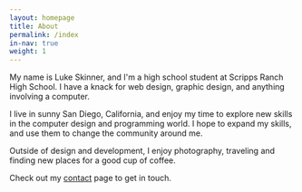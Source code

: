 ```yaml
---
layout: homepage
title: About
permalink: /index
in-nav: true
weight: 1
---
```


My name is Luke Skinner, and I'm a high school student at Scripps Ranch High School. I have a knack for web design, graphic design, and anything involving a computer.

I live in sunny San Diego, California, and enjoy my time to explore new skills in the computer design and programming world. I hope to expand my skills, and use them to change the community around me.

Outside of design and development, I enjoy photography, traveling and finding new places for a good cup of coffee.

Check out my [contact](/contact) page to get in touch.